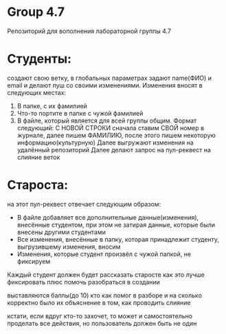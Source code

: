 # Group 4.7
 Репозиторий для вополнения лабораторной группы 4.7

# Студенты:
создают свою ветку, в глобальных параметрах задают name(ФИО) и email и делают пуш со своими изменениями.
Изменения вносят в следующих местах:
1) В папке, с их фамилией
2) Что-то портите в папке с чужой фамилией
3) В файле, который является для всей группы общим. Формат следующий: С НОВОЙ СТРОКИ сначала ставим СВОЙ номер в журнале, далее пишем ФАМИЛИЮ, после этого пишем некоторую информацию(культурную)
Далее выгружают изменения на удалённый репозиторий
Далее делают запрос на пул-реквест на слияние веток

#  Староста:
на этот пул-реквест отвечает следующим образом:
- В файле добавляет все дополнительные данные(изменения), внесённые студентом, при этом не затирая данные, которые были внесены другими студентами
- Все изменения, внесённые в папку, которая принадлежит студенту, выгрузившему изменения, вносим
- Изменения, которые студент произвёл с чужой папкой, не фиксируем

Каждый студент должен будет рассказать старосте как это лучше фиксировать плюс помочь разобраться в создании

выставляются баллы(до 10) кто как помог в разборе и на сколько корректно было их объяснение в том, как проводить слияние
 
кстати, если вдруг кто-то захочет, то может и самостоятельно проделать все действия, но пользователь должен быть не один
